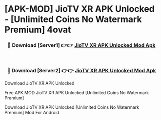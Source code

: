 # [APK-MOD] JioTV XR APK Unlocked - [Unlimited Coins No Watermark Premium] 4ovat



<div align="center">
<h3>🔴 Download [Server1] 👉👉 <a href="https://momento.my/?title=JioTV_XR_APK_Unlocked">JioTV XR APK Unlocked Mod Apk</a></h3><br>

<h3>🔴 Download [Server2] 👉👉 <a href="https://momento.my/?title=JioTV_XR_APK_Unlocked">JioTV XR APK Unlocked Mod Apk</a></h3>
</div>



Download JioTV XR APK Unlocked 

Free APK MOD JioTV XR APK Unlocked [Unlimited Coins No Watermark Premium]

Download JioTV XR APK Unlocked [Unlimited Coins No Watermark Premium] Mod For Android
